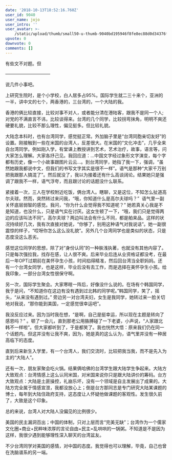 ```yaml
---
date: '2018-10-13T18:52:16.760Z'
user_id: 9040
user_name: jojo
user_intro: ''
user_avatar: >-
    /static/upload/thumb/small50-u-thumb-9040bd195946f8fe8ec88d0d34376f2dce54bb853fcf.png
upvote: 0
downvote: 0
comments: []
---
```


有些文不对题。但

——————————

说几件小事吧。

上研究生院时，是个小学校，白人居多占95%。国际学生就二三十来个，亚洲的一半，讲中文的七个，两香港的，三台湾的，一个大陆的我。

香港的俩比较直接，比较对事不对人，或者能分清在港陆客，跟我不是同一个人; 对党的不满直言不讳，比较谈得来。台湾的几个同学，比较拐弯抹角，明明不爽还硬要礼貌，比较不那么理性，偏见挺多。但比较礼貌。

大陆念本科时，也有台湾同学，感觉挺正常。外加脑子里是“台湾同胞亲切友好”的设置。刚接触到一些在米国的台湾人，反差很大。在米国的“文化冲击”，几乎全来自台湾同学。例如刚入学，有堂课上教授讲到艺术，艺术治疗，故事，语言等，问大家怎么理解。大家各抒己见。我回应道：...中国文字经过象形文字演变，每个字都有历史，像一个小故事跟图片云云...。到台湾同学，她指了我一下，强调，“虽然她跟我都说中文，但我们的书写文字其实是很不一样”。语气是那种“大家千万别把我跟那人搞混了”。然后就没了，我以为接着还有什么高谈阔论。结果她只是强调了跟我不一样，语气浮夸，而且跟讨论的话题没什么联系。

紧接着一次，三人在学校附近吃饭，俩台湾人。瞎聊，又是这位，不知怎么扯道高尔夫球。然而，突然转过来问我，“哦，你知道什么是高尔夫球吗？”  语气里一副关怀底层弱智的感觉。我问，“你为什么会觉得我不知道呢？” 她若真关心我是不是知道，也没什么，只是语气实在讨厌。这女生顿了一下，“哦，我们只是觉得两边的应该叫法不同”。高尔夫球？两边叫法会有什么不同，都是舶来品。这样的状况持续好几次，我有次直接对她说，“你够了，别用这种语气对我说话”。她一副很震惊的样子，“哎呀你怎么这么没礼貌”。另外几个台湾同学也是类似的状态，只是态度没这么恶劣。

感觉这位同学的思想，除了对“身份认同”的一种肤浅执著，也就没有其他内容了。 只是每次强拉我，找存在感，让人很不爽。后来毕业后连从业资格证都没考，在最后一年OPT过期前在美怀孕生小孩，时间掐得精准，然后回台湾当全职妈妈。还有一个台湾女同学，也是这样，毕业后没有去工作，而是选择在美怀孕生小孩。给我印象，一部分台湾女性很保守啊。

另一次，国际学生聚会。大家寒暄一阵后，好像没什么说的。在场有个韩国同学，我于是问，“不知道你在这边有没有遇到过北韩的同学呢。”韩国同学，笑了，摇头，“从来没有遇到过。” 旁边另一对台湾夫妇，女生是我同学，她转过来一脸关切地对我说，“那你能到美国，一定感觉很幸运吧”。

我没反应过来。因为当时我在想，“是啊，自己是挺幸运，所以现在主题是转向了感恩吗？” 。顿了一会儿，直到那老公用胳膊碰了一下老婆，小声说，“人家跟北韩不一样啦”。但大家都听到了，于是都笑了。我也恍然大悟：原来我们仍在同一个话题内。但这并没有让我不爽，因为，她是真的这么认为，语气里并没有一种居高临下的态度。

直到后来新生入学里，有一个台湾人，我们交流时，比较把我当我，而不是先入为主的“大陆人”。

还有一次，朋友家聚会吃火锅。结果俩哈佛的台湾学生跟大陆学生争起来。大陆方大致观点：台湾情感上这么认同米国，对米国来说你只是跟大陆讲价的筹码。台方大致观点：大陆是土匪操控，礼崩乐坏，没有一个领域是自主发展出了成果的。大陆方完全属于情感宣泄，我都没放心上；倒是台方那同志是专门研究大陆某课题的博士，每年到大陆住政府支持，这态度让人怀疑他做课题的客观性。发生很久前了，大致是这个印象。

总的来说，台湾人对大陆人没偏见的比例很少。

美国的民主漏洞百出；中国的体制，只对上层而言“完美无缺”；台湾作为一个儒家文化圈+商业+民粹味浓厚的言论自由+民主=乱哄哄的一锅粥。不知道是不是因为这样，我很少遇到能够理性深入聊天的台湾盆友。

不少台湾同学对美国的感情，对中国的态度。我觉得也可以理解，毕竟，自己也曾在洗脑谱系的另一端。
